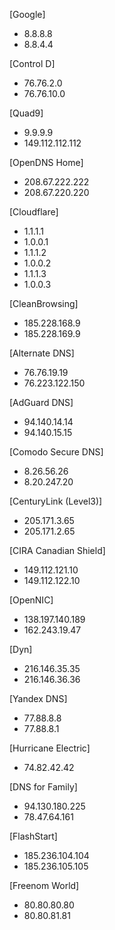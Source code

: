 [Google]
- 8.8.8.8
- 8.8.4.4


[Control D]
- 76.76.2.0
- 76.76.10.0


[Quad9]
- 9.9.9.9
- 149.112.112.112

  
[OpenDNS Home]	
- 208.67.222.222
- 208.67.220.220

  
[Cloudflare]
- 1.1.1.1
- 1.0.0.1
- 1.1.1.2
- 1.0.0.2
- 1.1.1.3
- 1.0.0.3


[CleanBrowsing]
- 185.228.168.9
- 185.228.169.9


[Alternate DNS]
- 76.76.19.19
- 76.223.122.150


[AdGuard DNS]
- 94.140.14.14
- 94.140.15.15


[Comodo Secure DNS]
- 8.26.56.26
- 8.20.247.20


[CenturyLink (Level3)]
- 205.171.3.65	
- 205.171.2.65


[CIRA Canadian Shield]
- 149.112.121.10
- 149.112.122.10


[OpenNIC]
- 138.197.140.189
- 162.243.19.47


[Dyn]
- 216.146.35.35
- 216.146.36.36


[Yandex DNS]
- 77.88.8.8
- 77.88.8.1


[Hurricane Electric]
- 74.82.42.42	 


[DNS for Family]
- 94.130.180.225
- 78.47.64.161


[FlashStart]
- 185.236.104.104
- 185.236.105.105


[Freenom World]
- 80.80.80.80
- 80.80.81.81

